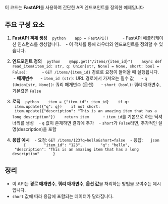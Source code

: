 
이 코드는 **FastAPI**를 사용하여 간단한 API 엔드포인트를 정의한 예제입니다
  
## 주요 구성 요소

1. **FastAPI 객체 생성**
   ```python
   app = FastAPI()
   ```
   - FastAPI 애플리케이션 인스턴스를 생성합니다.
   - 이 객체를 통해 라우터와 엔드포인트를 정의할 수 있습니다.

2. **엔드포인트 정의**
   ```python
   @app.get("/items/{item_id}")
   async def read_item(item_id: str, q: Union[str, None] = None, short: bool = False):
   ```
   - `GET /items/{item_id}` 경로로 요청이 들어올 때 실행됩니다.
   - **매개변수**
     - `item_id (str)`: URL 경로에서 가져오는 필수 값
     - `q (Union[str, None])`: 쿼리 매개변수 (옵션)
     - `short (bool)`: 쿼리 매개변수, 기본값은 `False`

3. **로직**
   ```python
   item = {"item_id": item_id}
   if q:
       item.update({"q": q})
   if not short:
       item.update({"description": "This is an amazing item that has a long description"})
   return item
   ```
   - `item_id`를 기본으로 하는 딕셔너리를 생성
   - `q` 값이 존재하면 결과에 추가
   - `short`가 `False`라면, 추가적인 설명(description)을 포함
  
4. **응답 예시**
   - 요청: `GET /items/123?q=hello&short=false`
   - 응답:
     ```json
     {
       "item_id": "123",
       "q": "hello",
       "description": "This is an amazing item that has a long description"
     }
     ```

## 정리
- 이 API는 **경로 매개변수**, **쿼리 매개변수**, **옵션 값**을 처리하는 방법을 보여주는 예시입니다.
- `short` 값에 따라 응답에 포함되는 데이터가 달라집니다.

